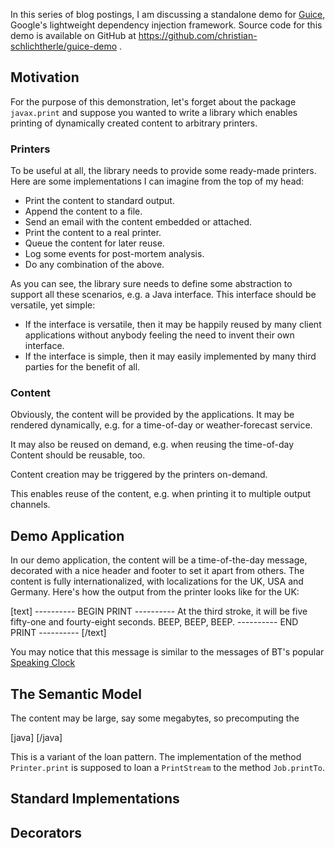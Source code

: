 In this series of blog postings, I am discussing a standalone demo for
[Guice](http://code.google.com/p/google-guice/), Google's lightweight
dependency injection framework.
Source code for this demo is available on GitHub at
https://github.com/christian-schlichtherle/guice-demo .<!--more-->

## Motivation

For the purpose of this demonstration, let's forget about the package
`javax.print` and suppose you wanted to write a library which enables printing
of dynamically created content to arbitrary printers.

### Printers

To be useful at all, the library needs to provide some ready-made printers.
Here are some implementations I can imagine from the top of my head:

+ Print the content to standard output.
+ Append the content to a file.
+ Send an email with the content embedded or attached.
+ Print the content to a real printer.
+ Queue the content for later reuse.
+ Log some events for post-mortem analysis.
+ Do any combination of the above.

As you can see, the library sure needs to define some abstraction to support
all these scenarios, e.g. a Java interface.
This interface should be versatile, yet simple:

+ If the interface is versatile, then it may be happily reused by many client
  applications without anybody feeling the need to invent their own interface.
+ If the interface is simple, then it may easily implemented by many third
  parties for the benefit of all.

### Content

Obviously, the content will be provided by the applications.
It may be rendered dynamically, e.g. for a time-of-day or weather-forecast
service.

It may also be reused on demand, e.g. when reusing the time-of-day
Content should be reusable, too.

Content creation may be triggered by the printers on-demand.

This enables reuse of the content, e.g. when printing it to multiple output
channels.



## Demo Application

In our demo application, the content will be a time-of-the-day message,
decorated with a nice header and footer to set it apart from others.
The content is fully internationalized, with localizations for the UK, USA and
Germany.
Here's how the output from the printer looks like for the UK:

[text]
---------- BEGIN PRINT ----------
At the third stroke, it will be five fifty-one and fourty-eight seconds. BEEP, BEEP, BEEP.
----------  END PRINT  ----------
[/text]

You may notice that this message is similar to the messages of BT's popular
[Speaking Clock](http://en.wikipedia.org/wiki/Speaking_clock)

## The Semantic Model

The content may be large, say some megabytes, so precomputing the

[java]
[/java]

This is a variant of the loan pattern. The implementation of the method `Printer.print` is supposed to loan a `PrintStream` to the method `Job.printTo`.

## Standard Implementations

## Decorators

